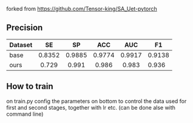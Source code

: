 forked from https://github.com/Tensor-king/SA_Uet-pytorch

## Precision

| Dataset  |   SE   |   SP   |  ACC   |  AUC   | F1     |
|----------|:------:|:------:|:------:|:------:|--------|
| base     | 0.8352 | 0.9885 | 0.9774 | 0.9917 | 0.9138 |
| ours     | 0.729  | 0.991  | 0.986  | 0.983  | 0.936  |


## How to train

on train.py config the parameters on bottom to control the data used for first and second stages, together with lr etc. (can be done alse with command line)

